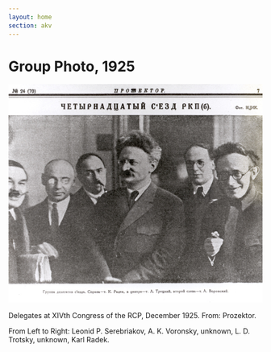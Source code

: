 ```yaml
---
layout: home
section: akv
---
```


# Group Photo, 1925
![](../Images/Photos/XIVCongresso.jpg)

Delegates at XIVth Congress of the RCP, December 1925. From: Prozektor.

From Left to Right: Leonid P. Serebriakov, A. K. Voronsky, unknown, L. D. Trotsky, unknown, Karl Radek.